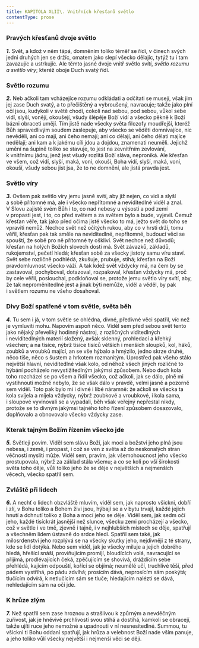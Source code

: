 ```yaml
---
title: KAPITOLA XLII\. Vnitřních křesťanů světlo
contentType: prose
---
```


<section>

### Pravých křesťanů dvoje světlo

**_1._** Svět, a kdož v něm tápá, domněním toliko téměř se řídí, v činech svých jedni druhých jen se držíc, omatem jako slepí všecko dělajíc, tytýž tu i tam zavazujíc a ustrkujíc. Ale těmto jasné dvoje vnitř světlo svítí, _světlo rozumu a světlo víry_; kteréž oboje Duch svatý řídí.

### Světlo rozumu

**_2._** Neb ačkoli tam vcházejíce rozumu odkládati a odčítati se musejí, však jim jej zase Duch svatý, a to přečištěný a vybroušený, navracuje; takže jako plní očí jsou, kudykoli v světě chodí, cokoli nad sebou, pod sebou, vůkol sebe vidí, slyší, vonějí, okoušejí, všudy šlépěje Boží vidí a všecko pěkně k Boží bázni obraceti umějí. Tím jistě nade všecky světa filozofy moudřejší, kteréž Bůh spravedlivým soudem zaslepuje, aby všecko se věděti domnívajíce, nic nevěděli, ani co mají, ani čeho nemají; ani co dělají, ani čeho dělati majíce nedělají; ani kam a k jakému cíli jdou a dojdou, znamenati neuměli. Jejichž umění na šupině toliko se stavuje, to jest na zevnitřním zevlování, k vnitřnímu jádru, jenž jest všudy rozlitá Boží sláva, neproniká. Ale křesťan ve všem, což vidí, slyší, maká, voní, okouší, Boha vidí, slyší, maká, voní, okouší, všudy sebou jist jsa, že to ne domnění, ale jistá pravda jest.

### Světlo víry

**_3._** Ovšem pak světlo víry jemu jasně svítí, aby již nejen, co vidí a slyší a sobě přítomné má, ale i všecko nepřítomné a neviditedlné viděl a znal. V Slovu zajisté svém Bůh i to, co nad nebesy u výsosti a pod zemí v propasti jest, i to, co před světem a za světem bylo a bude, vyjevil. Čemuž křesťan věře, tak jako před očima jisté všecko to má, ježto svět do toho se vpraviti nemůž. Nechce svět než očitých rukou, aby co v hrsti drží, tomu věřil, křesťan pak tak směle na neviditedlné, nepřítomné, budoucí věci se spouští, že sobě pro ně přítomné ty oškliví. Svět nechce než důvodů; křesťan na holých Božích slovech dosti má. Svět závazků, základů, rukojemství, pečetí hledá; křesťan sobě za všecky jistoty samu víru staví. Svět sebe rozličně podhlédá, zkušuje, prubuje, stíhá; křesťan na Boží pravdomluvnost všecko váží. A tak kdež svět vždycky má, na čem by se zastavoval, pochyboval, dotazoval, rozpakoval, křesťan vždycky má, proč by cele věřil, poslouchal, podkloňoval se, protože jemu světlo víry svítí, aby, že tak neproměnitedlné jest a jinak býti nemůže, viděl a věděl, by pak i světlem rozumu ne všeho dosahoval.

### Divy Boží spatřené v tom světle, světa běh

**_4._** Tu sem i já, v tom světle se ohlédna, divné, předivné věci spatřil, víc než je vymluviti mohu. Napovím aspoň něco. Viděl sem před sebou svět tento jako nějaký převeliký hodinný nástroj, z rozličných viditedlných i neviditedlných materií složený, avšak sklenný, prohledací a křehký všechen; a na tisíce, nýbrž tisíce tisíců větších i menších sloupků, kol, háků, zoubků a vroubků mající, an se vše hýbalo a hmýzilo, jedno skrze druhé, něco tiše, něco s šustem a hrkotem rozmanitým. Uprostřed pak všeho stálo největší hlavní, neviditedlné však kolo, od něhož všech jiných rozličné to hýbání pocházelo nevystižitedlným jakýmsi způsobem. Nebo duch kola toho rozcházel se po všem a řídil všecko, což ačkoli, jak se dálo, plně mi vystihnouti možné nebylo, že se však dálo v pravdě, velmi jasně a pozorně sem viděl. Toto pak bylo mi i divné i libé náramně: že ačkoli se všecka ta kola svíjela a míjela vždycky, nýbrž zoubkové a vroubkové, i kola sama, i sloupové vyvinovali se a vypadali, běh však veřejný nepřestal nikdy, protože se to divným jakýmsi tajného toho řízení způsobem dosazovalo, doplňovalo a obnovovalo všecko vždycky zase.

### Kterak tajným Božím řízením všecko jde

**_5._** Světleji povím. Viděl sem slávu Boží, jak moci a božství jeho plná jsou nebesa, i země, i propast, i což se ven z světa až do neskonalých stran věčností mysliti může. Viděl sem, pravím, jak všemohoucnost jeho všecko prostupovala, nýbrž za základ stála všemu; a co se koli po vší širokosti světa toho děje, vůlí toliko jeho že se děje v největších a nejmenších věcech, všecko spatřil sem.

### Zvláště při lidech

**_6._** A nechť o lidech obzvláště mluvím, viděl sem, jak naprosto všickni, dobří i zlí, v Bohu toliko a Bohem živi jsou, hýbají se a v bytu trvají, každé jejich hnutí a dchnutí toliko z Boha a mocí jeho se děje. Viděl sem, jak sedm očí jeho, každé tisíckrát jasnější než slunce, všecku zemi procházejí a všecko, což v světle i ve tmě, zjevně i tajně, i v nejhlubších místech se děje, spatřují a všechněm lidem ústavně do srdce hledí. Spatřil sem také, jak milosrdenství jeho rozplývá se na všecky skutky jeho, nejdivněji z té strany, kde se lidí dotýká. Nebo sem viděl, jak je všecky miluje a jejich dobrého hledá, hřešící snáší, proviňujícím promíjí, bloudících volá, navracující se přijímá, prodlévajících čeká, zpěčujícím se shovívá, dráždícím sebe přehlédá, kajícím odpouští, kořící se objímá; neumělé učí, truchlivé těší, před pádem vystříhá, po pádu zdvíhá; prosícím dává, neprosícím sám poskýtá; tlučícím odvírá, k netlučícím sám se tluče; hledajícím nalézti se dává, nehledajícím sám na oči jde.

### K hrůze zlým

**_7._** Než spatřil sem zase hroznou a strašlivou k způrným a nevděčným zuřivost, jak je hněvivě prchlivostí svou stíhá a dostíhá, kamkoli se obracejí, takže ujíti ruce jeho nemožné a upadnouti v ní nesnesitedlné. Summou, tu všickni ti Bohu oddaní spatřují, jak hrůza a velebnost Boží nade vším panuje, a jeho toliko vůlí všecky největší i nejmenší věci se dějí.

</section>
